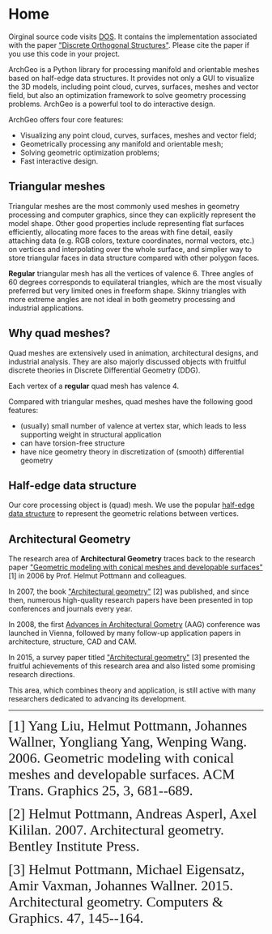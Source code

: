 # Home

Oirginal source code visits [DOS](https://github.com/WWmore/DOS). 
It contains the implementation associated with the paper ["Discrete Orthogonal Structures"](https://doi.org/10.1016/j.cag.2023.05.024). Please cite the paper if you use this code in your project.

ArchGeo is a Python library for processing manifold and orientable meshes based on half-edge data structures.
It provides not only a GUI to visualize the 3D models, including point cloud, curves, surfaces, meshes and vector field, but also an optimization framework to solve geometry processing problems. 
ArchGeo is a powerful tool to do interactive design.

ArchGeo offers four core features:

* Visualizing any point cloud, curves, surfaces, meshes and vector field;
* Geometrically processing any manifold and orientable mesh;
* Solving geometric optimization problems;
* Fast interactive design.

## Triangular meshes
Triangular meshes are the most commonly used meshes in geometry processing and computer graphics, since they can explicitly represent the model shape.
Other good properties include representing flat surfaces efficiently, allocating more faces to the areas with fine detail, easily attaching  data (e.g. RGB colors, texture coordinates, normal vectors, etc.) on vertices and interpolating over the whole surface, and simplier way to store triangular faces in data structure compared with other polygon faces. 

**Regular** triangular mesh has all the vertices of valence 6.
Three angles of 60 degrees corresponds to equilateral triangles, which are the most visually preferred but very limited ones in freeform shape. 
Skinny triangles with more extreme angles are not ideal in both geometry processing and industrial applications.

## Why quad meshes?
Quad meshes are extensively used in animation, architectural designs, and industrial analysis.
They are also majorly discussed objects with fruitful discrete theories in Discrete Differential Geometry (DDG).

Each vertex of a **regular** quad mesh has valence 4.

Compared with triangular meshes, quad meshes have the following good features:

* (usually) small number of valence at vertex star, which leads to less supporting weight in structural application
* can have torsion-free structure
* have nice geometry theory in discretization of (smooth) differential geometry

## Half-edge data structure
Our core processing object is (quad) mesh. We use the popular [half-edge data structure](https://cs184.eecs.berkeley.edu/sp20/article/17/an-introduction-to-half-edge-dat) to represent the geometric relations between vertices.

## Architectural Geometry

The research area of **Architectural Geometry** traces back to the research paper ["Geometric modeling with conical meshes and developable surfaces"](https://doi.org/10.1145/1141911.1141941) [1] in 2006 by Prof. Helmut Pottmann and colleagues. 

In 2007, the book ["Architectural geometry"](http://www.architecturalgeometry.at/) [2] was published, and since then, numerous high-quality research papers have been presented in top conferences and journals every year. 

In 2008, the first [Advances in Architectural Gometry](https://www.architecturalgeometry.org/aag08/) (AAG) conference was launched in Vienna, followed by many follow-up application papers in architecture, structure, CAD and CAM.

In 2015, a survey paper titled ["Architectural geometry"](https://doi.org/10.1016/j.cag.2014.11.002) [3] presented the fruitful achievements of this research area and also listed some promising research directions. 

This area, which combines theory and application, is still active with many researchers dedicated to advancing its development.


-----------------------------------------------------------
<span style="font-family:Papyrus; font-size:2em;">[1] Yang Liu, Helmut Pottmann, Johannes Wallner, Yongliang Yang, Wenping Wang. 2006. Geometric modeling with conical meshes and developable surfaces. ACM Trans. Graphics 25, 3, 681--689.</span>

<span style="font-family:Papyrus; font-size:2em;">[2] Helmut Pottmann, Andreas Asperl, Axel Kililan. 2007. Architectural geometry. Bentley Institute Press.</span>

<span style="font-family:Papyrus; font-size:2em;">[3] Helmut Pottmann, Michael Eigensatz, Amir Vaxman, Johannes Wallner. 2015. Architectural geometry. Computers & Graphics. 47, 145--164.</span>

<!-- [1] Yang Liu, Helmut Pottmann, Johannes Wallner, Yongliang Yang, Wenping Wang. 2006. Geometric modeling with conical meshes and developable surfaces. ACM Trans. Graphics 25, 3, 681--689.

[2] Helmut Pottmann, Andreas Asperl, Axel Kililan. 2007. Architectural geometry. Bentley Institute Press.

[3] Helmut Pottmann, Michael Eigensatz, Amir Vaxman, Johannes Wallner. 2015. Architectural geometry. Computers & Graphics. 47, 145--164. -->


